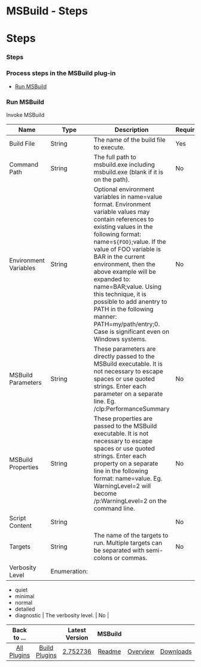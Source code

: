 
MSBuild - Steps
===============

# Steps


### Steps




### Process steps in the MSBuild plug-in

* [Run MSBuild](#run_msbuild)


### Run MSBuild

Invoke MSBuild


| Name | Type | Description | Required |
| --- | --- | --- | --- |
| Build File | String | The name of the build file to execute. | Yes |
| Command Path | String | The full path to msbuild.exe including msbuild.exe (blank if it is on the path). | No |
| Environment Variables | String | Optional environment variables in name=value format. Environment variable values may contain references to existing values in the following format: name=``${FOO}``;value. If the value of FOO variable is BAR in the current environment, then the above example will be expanded to: name=BAR;value. Using this technique, it is possible to add anentry to PATH in the following manner: PATH=my/path/entry;0. Case is significant even on Windows systems. | No |
| MSBuild Parameters | String | These parameters are directly passed to the MSBuild executable. It is not necessary to escape spaces or use quoted strings. Enter each parameter on a separate line. Eg. /clp:PerformanceSummary | No |
| MSBuild Properties | String | These properties are passed to the MSBuild executable. It is not necessary to escape spaces or use quoted strings. Enter each property on a separate line in the following format: name=value. Eg. WarningLevel=2 will become /p:WarningLevel=2 on the command line. | No |
| Script Content | String |  | No |
| Targets | String | The name of the targets to run. Multiple targets can be separated with semi-colons or commas. | No |
| Verbosity Level | Enumeration:
* quiet
* minimal
* normal
* detailed
* diagnostic
| The verbosity level. | No |



|Back to ...||Latest Version|MSBuild |||
| :---: | :---: | :---: | :---: | :---: | :---: |
|[All Plugins](../../index.md)|[Build Plugins](../README.md)|[2.752736](https://raw.githubusercontent.com/UrbanCode/IBM-UCB-PLUGINS/main/files/MSBuild/MSBuild-2.752736.zip)|[Readme](README.md)|[Overview](overview.md)|[Downloads](downloads.md)|
